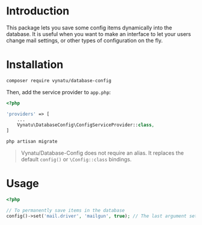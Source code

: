 # Introduction
This package lets you save some config items dynamically into the database. It is useful when you want to make an interface to let your users change mail settings, or other types of configuration on the fly.

# Installation
```bash
composer require vynatu/database-config
```

Then, add the service provider to `app.php`:

```php
<?php 

'providers' => [
    ...
    Vynatu\DatabaseConfig\ConfigServiceProvider::class,
]
```

```bash
php artisan migrate
```

>  Vynatu/Database-Config does not require an alias. It replaces the default `config()` or `\Config::class` bindings.


# Usage
```php
<?php

// To permanently save items in the database
config()->set('mail.driver', 'mailgun', true); // The last argument sets wether or not to make this change permanent.
```